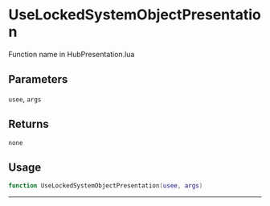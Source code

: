 # UseLockedSystemObjectPresentation
Function name in HubPresentation.lua
## Parameters
`usee`, `args`
## Returns
`none`
## Usage
```lua
function UseLockedSystemObjectPresentation(usee, args)
```
---
